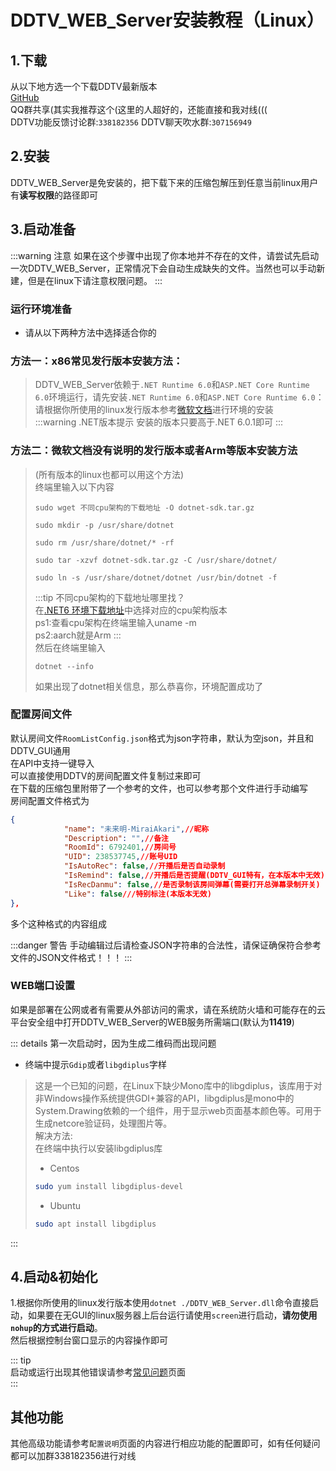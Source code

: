 # DDTV_WEB_Server安装教程（Linux）
## 1.下载
从以下地方选一个下载DDTV最新版本  
[GitHub](https://hub.fastgit.xyz/CHKZL/DDTV/releases/latest)  
QQ群共享(其实我推荐这个(这里的人超好的，还能直接和我对线(((  
DDTV功能反馈讨论群:`338182356`
DDTV聊天吹水群:`307156949`  


## 2.安装
DDTV_WEB_Server是免安装的，把下载下来的压缩包解压到任意当前linux用户有**读写权限**的路径即可   

## 3.启动准备
:::warning 注意
如果在这个步骤中出现了你本地并不存在的文件，请尝试先启动一次DDTV_WEB_Server，正常情况下会自动生成缺失的文件。当然也可以手动新建，但是在linux下请注意权限问题。
:::
### 运行环境准备
* 请从以下两种方法中选择适合你的
### 方法一：x86常见发行版本安装方法：
>DDTV_WEB_Server依赖于`.NET Runtime 6.0`和`ASP.NET Core Runtime 6.0`环境运行，请先安装`.NET Runtime 6.0`和`ASP.NET Core Runtime 6.0`：  
>请根据你所使用的linux发行版本参考[微软文档](https://dotnet.microsoft.com/en-us/download/dotnet/6.0)进行环境的安装  
>:::warning .NET版本提示 
>安装的版本只要高于.NET 6.0.1即可
>:::  
  
### 方法二：微软文档没有说明的发行版本或者Arm等版本安装方法  
>(所有版本的linux也都可以用这个方法)  
>终端里输入以下内容
>```shell
>sudo wget 不同cpu架构的下载地址 -O dotnet-sdk.tar.gz
>
>sudo mkdir -p /usr/share/dotnet
>
>sudo rm /usr/share/dotnet/* -rf
>
>sudo tar -xzvf dotnet-sdk.tar.gz -C /usr/share/dotnet/
>
>sudo ln -s /usr/share/dotnet/dotnet /usr/bin/dotnet -f
>```
>:::tip 不同cpu架构的下载地址哪里找？   
>在[.NET6 环境下载地址](https://dotnet.microsoft.com/en-us/download/dotnet/6.0)中选择对应的cpu架构版本  
><img :src="$withBase('/dotnet下载地址1.png')">  
><img :src="$withBase('/dotnet下载地址2.png')">  
>ps1:查看cpu架构在终端里输入uname -m  
>ps2:aarch就是Arm
>:::  
>然后在终端里输入
>```shell
>dotnet --info
>```
>如果出现了dotnet相关信息，那么恭喜你，环境配置成功了  


### 配置房间文件
默认房间文件`RoomListConfig.json`格式为json字符串，默认为空json，并且和DDTV_GUI通用  
在API中支持一键导入   
可以直接使用DDTV的房间配置文件复制过来即可  
在下载的压缩包里附带了一个参考的文件，也可以参考那个文件进行手动编写  
房间配置文件格式为
```json
{
            "name": "未来明-MiraiAkari",//昵称
            "Description": "",//备注
            "RoomId": 6792401,//房间号
            "UID": 238537745,//账号UID
            "IsAutoRec": false,//开播后是否自动录制
            "IsRemind": false,//开播后是否提醒(DDTV_GUI特有，在本版本中无效)
            "IsRecDanmu": false,//是否录制该房间弹幕(需要打开总弹幕录制开关)
            "Like": false///特别标注(本版本无效)
},
```
多个这种格式的内容组成  

:::danger 警告 
手动编辑过后请检查JSON字符串的合法性，请保证确保符合参考文件的JSON文件格式！！！
::: 
### WEB端口设置
如果是部署在公网或者有需要从外部访问的需求，请在系统防火墙和可能存在的云平台安全组中打开DDTV_WEB_Server的WEB服务所需端口(默认为**11419**)

::: details 第一次启动时，因为生成二维码而出现问题
* 终端中提示`Gdip`或者`libgdiplus`字样
> 这是一个已知的问题，在Linux下缺少Mono库中的libgdiplus，该库用于对非Windows操作系统提供GDI+兼容的API，libgdiplus是mono中的System.Drawing依赖的一个组件，用于显示web页面基本颜色等。可用于生成netcore验证码，处理图片等。    
>解决方法:  
>在终端中执行以安装libgdiplus库  
>* Centos
>```bash
>sudo yum install libgdiplus-devel
>```
>* Ubuntu
>```bash
>sudo apt install libgdiplus
>```
 ::: 

## 4.启动&初始化
1.根据你所使用的linux发行版本使用`dotnet ./DDTV_WEB_Server.dll`命令直接启动，如果要在无GUI的linux服务器上后台运行请使用`screen`进行启动，**请勿使用`nohup`的方式进行启动**。   
然后根据控制台窗口显示的内容操作即可

::: tip   
启动或运行出现其他错误请参考[常见问题](../QFA)页面  
:::  

## 其他功能
其他高级功能请参考`配置说明`页面的内容进行相应功能的配置即可，如有任何疑问都可以加群338182356进行对线
